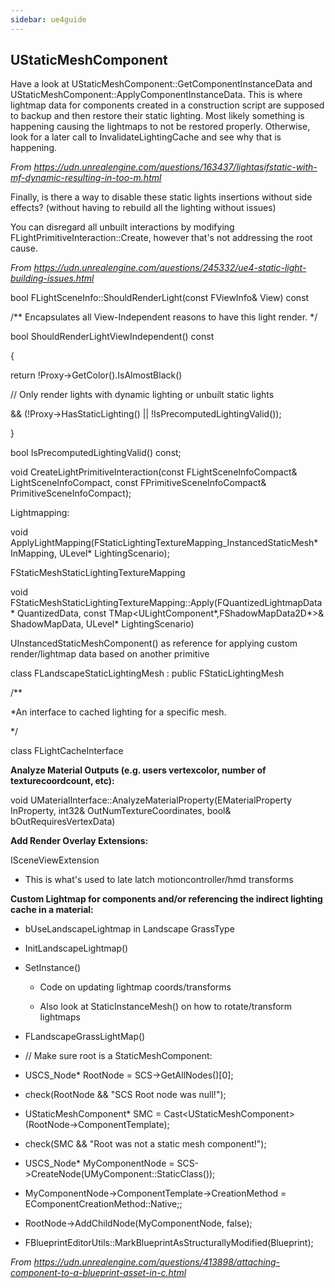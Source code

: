 ```yaml
---
sidebar: ue4guide
---
```

## UStaticMeshComponent

Have a look at UStaticMeshComponent::GetComponentInstanceData and UStaticMeshComponent::ApplyComponentInstanceData. This is where lightmap data for components created in a construction script are supposed to backup and then restore their static lighting. Most likely something is happening causing the lightmaps to not be restored properly. Otherwise, look for a later call to InvalidateLightingCache and see why that is happening.

*From <https://udn.unrealengine.com/questions/163437/lightasifstatic-with-mf-dynamic-resulting-in-too-m.html>*

Finally, is there a way to disable these static lights insertions without side effects? (without having to rebuild all the lighting without issues)

You can disregard all unbuilt interactions by modifying FLightPrimitiveInteraction::Create, however that's not addressing the root cause.

*From <https://udn.unrealengine.com/questions/245332/ue4-static-light-building-issues.html>*

bool FLightSceneInfo::ShouldRenderLight(const FViewInfo& View) const

/\*\* Encapsulates all View-Independent reasons to have this light render. \*/

bool ShouldRenderLightViewIndependent() const

{

return !Proxy->GetColor().IsAlmostBlack()

// Only render lights with dynamic lighting or unbuilt static lights

&& (!Proxy->HasStaticLighting() || !IsPrecomputedLightingValid());

}

bool IsPrecomputedLightingValid() const;

void CreateLightPrimitiveInteraction(const FLightSceneInfoCompact& LightSceneInfoCompact, const FPrimitiveSceneInfoCompact& PrimitiveSceneInfoCompact);

Lightmapping:

void ApplyLightMapping(FStaticLightingTextureMapping_InstancedStaticMesh\* InMapping, ULevel\* LightingScenario);

FStaticMeshStaticLightingTextureMapping

void FStaticMeshStaticLightingTextureMapping::Apply(FQuantizedLightmapData\* QuantizedData, const TMap&lt;ULightComponent\*,FShadowMapData2D\*>& ShadowMapData, ULevel\* LightingScenario)

UInstancedStaticMeshComponent() as reference for applying custom render/lightmap data based on another primitive

class FLandscapeStaticLightingMesh : public FStaticLightingMesh

/\*\*

\*An interface to cached lighting for a specific mesh.

\*/

class FLightCacheInterface

**Analyze Material Outputs (e.g. users vertexcolor, number of texturecoordcount, etc):**

void UMaterialInterface::AnalyzeMaterialProperty(EMaterialProperty InProperty, int32& OutNumTextureCoordinates, bool& bOutRequiresVertexData)

**Add Render Overlay Extensions:**

ISceneViewExtension

- This is what's used to late latch motioncontroller/hmd transforms

**Custom Lightmap for components and/or referencing the indirect lighting cache in a material:**

- bUseLandscapeLightmap in Landscape GrassType

- InitLandscapeLightmap()

- SetInstance()

  - Code on updating lightmap coords/transforms

  - Also look at StaticInstanceMesh() on how to rotate/transform lightmaps

- FLandscapeGrassLightMap()


- // Make sure root is a StaticMeshComponent:

- USCS_Node\* RootNode = SCS->GetAllNodes()\[0];

- check(RootNode && "SCS Root node was null!");

- UStaticMeshComponent\* SMC = Cast&lt;UStaticMeshComponent>(RootNode->ComponentTemplate);

- check(SMC && "Root was not a static mesh component!");

- USCS_Node\* MyComponentNode = SCS->CreateNode(UMyComponent::StaticClass());

- MyComponentNode->ComponentTemplate->CreationMethod = EComponentCreationMethod::Native;;

- RootNode->AddChildNode(MyComponentNode, false);

- FBlueprintEditorUtils::MarkBlueprintAsStructurallyModified(Blueprint);

*From <https://udn.unrealengine.com/questions/413898/attaching-component-to-a-blueprint-asset-in-c.html>*
